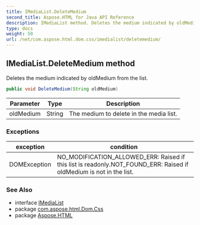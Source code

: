 ```yaml
---
title: IMediaList.DeleteMedium
second_title: Aspose.HTML for Java API Reference
description: IMediaList method. Deletes the medium indicated by oldMedium from the list
type: docs
weight: 50
url: /net/com.aspose.html.dom.css/imedialist/deletemedium/
---
```

## IMediaList.DeleteMedium method

Deletes the medium indicated by oldMedium from the list.

```java
public void DeleteMedium(String oldMedium)
```

| Parameter | Type | Description |
| --- | --- | --- |
| oldMedium | String | The medium to delete in the media list. |

### Exceptions

| exception | condition |
| --- | --- |
| DOMException | NO_MODIFICATION_ALLOWED_ERR: Raised if this list is readonly.NOT_FOUND_ERR: Raised if oldMedium is not in the list. |

### See Also

* interface [IMediaList](../)
* package [com.aspose.html.Dom.Css](../../imedialist/)
* package [Aspose.HTML](../../../)
